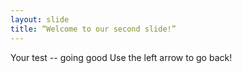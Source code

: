 ```yaml
---
layout: slide
title: “Welcome to our second slide!”
---
```

Your test -- going good
Use the left arrow to go back!
